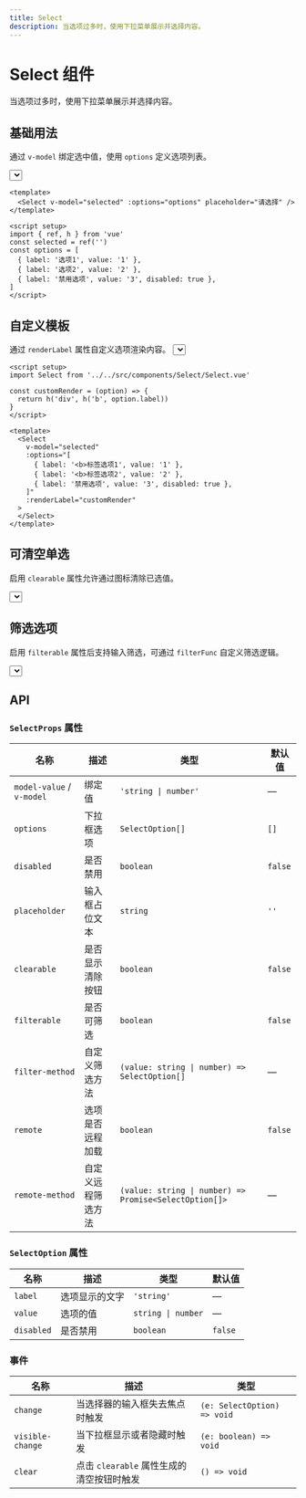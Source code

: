 ```yaml
---
title: Select
description: 当选项过多时，使用下拉菜单展示并选择内容。
---
```


<script setup>
import Select from '../../src/components/Select/Select.vue'
import { h } from 'vue'

const customRender = (option) => {
  return h('div', h('b', option.label)) 
}
</script>

# Select 组件

当选项过多时，使用下拉菜单展示并选择内容。

## 基础用法

通过 `v-model` 绑定选中值，使用 `options` 定义选项列表。

<Select v-model="selected" :options="[
  { label: '选项1', value: '1' },
  { label: '选项2', value: '2' },
  { label: '禁用选项', value: '3', disabled: true }
]" placeholder="请选择" />

```vue
<template>
  <Select v-model="selected" :options="options" placeholder="请选择" />
</template>

<script setup>
import { ref, h } from 'vue'
const selected = ref('')
const options = [
  { label: '选项1', value: '1' },
  { label: '选项2', value: '2' },
  { label: '禁用选项', value: '3', disabled: true },
]
</script>
```

## 自定义模板

通过 `renderLabel` 属性自定义选项渲染内容。
<Select
v-model="selected"
:options="[
{ label: '<b>标签选项1', value: '1' },
{ label: '<b>标签选项2', value: '2' },
{ label: '禁用选项', value: '3', disabled: true },
]"
:renderLabel="customRender">
</Select>

```vue
<script setup>
import Select from '../../src/components/Select/Select.vue'

const customRender = (option) => {
  return h('div', h('b', option.label))
}
</script>

<template>
  <Select
    v-model="selected"
    :options="[
      { label: '<b>标签选项1', value: '1' },
      { label: '<b>标签选项2', value: '2' },
      { label: '禁用选项', value: '3', disabled: true },
    ]"
    :renderLabel="customRender"
  >
  </Select>
</template>
```

## 可清空单选

启用 `clearable` 属性允许通过图标清除已选值。

<Select
v-model="selected"
:options="[
{ label: '选项1', value: '1' },
{ label: '选项2', value: '2' },
{ label: '禁用选项', value: '3', disabled: true },
]"
clearable>
</Select>

## 筛选选项

启用 `filterable` 属性后支持输入筛选，可通过 `filterFunc` 自定义筛选逻辑。

<Select
  v-model="selected"
  :options="[
      { label: '选项1', value: '1' },
      { label: '选项2', value: '2' },
      { label: '禁用选项', value: '3', disabled: true },
    ]"
  filterable>
</Select>

## API

### `SelectProps` 属性

| 名称                      | 描述               | 类型                                                   | 默认值  |
| ------------------------- | ------------------ | ------------------------------------------------------ | ------- |
| `model-value` / `v-model` | 绑定值             | `'string \| number'`                                   | —       |
| `options`                 | 下拉框选项         | `SelectOption[]`                                       | `[]`    |
| `disabled`                | 是否禁用           | `boolean`                                              | `false` |
| `placeholder`             | 输入框占位文本     | `string`                                               | `''`    |
| `clearable`               | 是否显示清除按钮   | `boolean`                                              | `false` |
| `filterable`              | 是否可筛选         | `boolean`                                              | `false` |
| `filter-method`           | 自定义筛选方法     | `(value: string \| number) => SelectOption[]`          | —       |
| `remote`                  | 选项是否远程加载   | `boolean`                                              | `false` |
| `remote-method`           | 自定义远程筛选方法 | `(value: string \| number) => Promise<SelectOption[]>` | —       |

### `SelectOption` 属性

| 名称       | 描述           | 类型               | 默认值  |
| ---------- | -------------- | ------------------ | ------- |
| `label`    | 选项显示的文字 | `'string'`         | —       |
| `value`    | 选项的值       | `string \| number` | —       |
| `disabled` | 是否禁用       | `boolean`          | `false` |

### 事件

| 名称             | 描述                                      | 类型                        |
| ---------------- | ----------------------------------------- | --------------------------- |
| `change`         | 当选择器的输入框失去焦点时触发            | `(e: SelectOption) => void` |
| `visible-change` | 当下拉框显示或者隐藏时触发                | `(e: boolean) => void`      |
| `clear`          | 点击 `clearable` 属性生成的清空按钮时触发 | `() => void`                |

